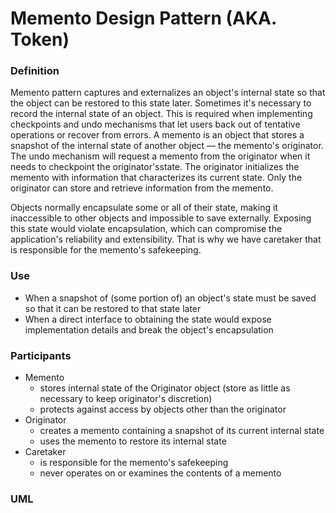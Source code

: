 # Memento Design Pattern (AKA. Token) 

### Definition

Memento pattern captures and externalizes an object's internal state so that the object can be restored to this state later.
Sometimes it's necessary to record the internal state of an object.
This is required when implementing checkpoints and undo mechanisms that let users back out of tentative operations or recover from errors.
A memento is an object that stores a snapshot of the internal state of another object — the memento's originator.
The undo mechanism will request a memento from the originator when it needs to checkpoint the originator'sstate. 
The originator initializes the memento with information that characterizes its current state. 
Only the originator can store and retrieve information from the memento.

Objects normally encapsulate some or all of their state, making it inaccessible to other objects and impossible to save externally. 
Exposing this state would violate encapsulation, which can compromise the application's reliability and extensibility.
That is why we have caretaker that is responsible for the memento's safekeeping.


### Use

- When a snapshot of (some portion of) an object's state must be saved so that it can be restored to that state later
- When a direct interface to obtaining the state would expose implementation details and break the object's encapsulation

### Participants

- Memento
  - stores internal state of the Originator object (store as little as necessary to keep originator's discretion)
  - protects against access by objects other than the originator
- Originator
  - creates a memento containing a snapshot of its current internal state
  - uses the memento to restore its internal state
- Caretaker
  - is responsible for the memento's safekeeping
  - never operates on or examines the contents of a memento

### UML